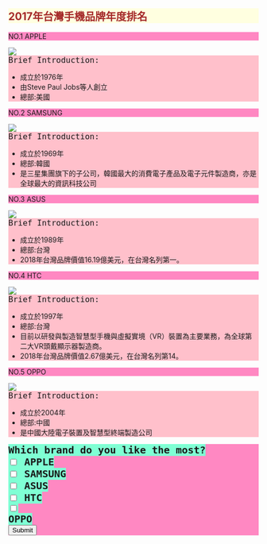 
<style>
  .smaller-image {
    width: 100px;
  }
  .brown-text {
    color: brown;
  }
  h2{
    background-color: #ffffe0;
  }
  a {
    font-size: 16px;
    font-family: monospace;
  }
  b{
    font-size: 20px;
    font-family: monospace;
    background-color: #7fffd4;
  }
    div { 
      background-color: pink; 
    }
    p{
      background-color:#FF88C2;
    } 
</style>

<body background="https://tse1.mm.bing.net/th?id=OIP.zDyhyfM6XxT9W7H1FZdLUAAAAA&pid=15.1&P=0&w=300&h=300">

<h2 class="brown-text">2017年台灣手機品牌年度排名</h2>
<main>
<p>	NO.1 APPLE</p>
<img src="https://tse3.mm.bing.net/th?id=OIP.EHCgsaParSBUsMviq0GBaAHaJl&pid=15.1&P=0&w=300&h=300"/>

<div>
  <a> Brief Introduction:</a>
<ul>
<li> 成立於1976年</li>
<li> 由Steve Paul Jobs等人創立</li>
<li> 總部:美國</li>
</ul>
</div>

<p>NO.2 SAMSUNG</p>
  <img src="https://tse2.mm.bing.net/th?id=OIP.k_MJeLBvQ2V-37mA4aNFngHaHa&pid=15.1&P=0&w=300&h=300"/>
  <div>
  <a> Brief Introduction:</a>
  <ul>
    <li> 成立於1969年</li>
    <li> 總部:韓國</li>
    <li> 是三星集團旗下的子公司，韓國最大的消費電子產品及電子元件製造商，亦是全球最大的資訊科技公司</li>
  </ul>
  </div>

  <p> NO.3 ASUS</p>
  <img src="https://tse4.mm.bing.net/th?id=OIP.3UK4wIpZaB9ALx-HAKx6SQHaHa&pid=15.1&P=0&w=300&h=300"/>
 <div>
  <a> Brief Introduction:</a>
  <ul>
    <li> 成立於1989年</li>
    <li> 總部:台灣</li>
    <li> 2018年台灣品牌價值16.19億美元，在台灣名列第一。</li>
  </ul>
 </div>

<P> NO.4 HTC</P>
<img src="https://tse3.mm.bing.net/th?id=OIP.lNGOS3UpP-Lbzz2rsS8ZtgHaHa&pid=15.1&P=0&w=300&h=300"/>
<div>
  <a> Brief Introduction:</a>
<ul>
  <li> 成立於1997年</li>
  <li> 總部:台灣</li>
  <li> 目前以研發與製造智慧型手機與虛擬實境（VR）裝置為主要業務，為全球第二大VR頭戴顯示器製造商。</li>
  <li> 2018年台灣品牌價值2.67億美元，在台灣名列第14。</li>
</ul>
</div>

<p> NO.5 OPPO</p>
<img src="https://tse4.mm.bing.net/th?id=OIP.vypn0HmBguCCJ9anGNXQhgHaDx&pid=15.1&P=0&w=389&h=199"/>
<div>
  <a> Brief Introduction:</a>
<ul>
  <li> 成立於2004年</li>
  <li> 總部:中國</li>
  <li>是中國大陸電子裝置及智慧型終端製造公司</li>
</ul>
</div>

<b> Which brand do you like the most?<br>
    <label><input type="checkbox" name="brand"> 
    APPLE</label><br>
    <label><input type="checkbox" name="brand"> 
SAMSUNG</label><br>
    <label><input type="checkbox" name="brand">
ASUS</label><br>
    <label><input type="checkbox" name="brand">
HTC</label> <br>
    <label><input type="checkbox" name="brand">  
    OPPO</label><br></b>
    <button type="submit">Submit</button>
